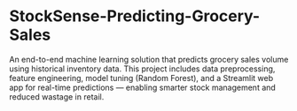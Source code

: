 # StockSense-Predicting-Grocery-Sales
An end-to-end machine learning solution that predicts grocery sales volume using historical inventory data. This project includes data preprocessing, feature engineering, model tuning (Random Forest), and a Streamlit web app for real-time predictions — enabling smarter stock management and reduced wastage in retail.
